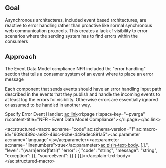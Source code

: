 
## Goal

Asynchronous architectures, included event based architectures, are reactive to error handling rather than proactive like normal synchronous web communication protocols. This creates a lack of visibility to error scenarios where the sending system has to find errors within the consumers

## Approach

The Event Data Model compliance NFR included the "error handling" section that tells a consumer system of an event where to place an error message

Each component that sends events should have an error handling input path described in the events that they publish and handle the incoming events to at least log the errors for visibility. Otherwise errors are essentially ignored or assumed to be handled in another way.

Specify Error Event Handler: <ac:link><ri:page ri:space-key="~pvarga" ri:content-title="NFR - Event Data Model Compliance"></ri:page></ac:link>


<ac:structured-macro ac:name="code" ac:schema-version="1" ac:macro-id="609d439c-ae82-46dc-9cbe-449adec891a5"><ac:parameter ac:name="language">js</ac:parameter><ac:parameter ac:name="linenumbers">true</ac:parameter><ac:plain-text-body><![CDATA[{
  "id": "UUID URN String",
  "correlationIds": [ "UUID URN String", "UUID URN String" ],
  "created": "ISO 8601 String",
  "appId": "[0-9]{6}",
  "serverHostName": "URN name string",
  "environment": "(dev|beta|train|stage|prod|test|acceptance)",
  "eventType": "Rock.QL.LiftOff.<Component>.<process>.[<activity>.]<eventname>.<eventtype>",
  "level": "(warn|error|fatal)"
  "error": {
    "code": "string",
    "message": "string",
    "exception": {},
    "sourceEvent": {}
  }
}]]></eventtype></eventname></activity></process></ac:plain-text-body></ac:structured-macro>

